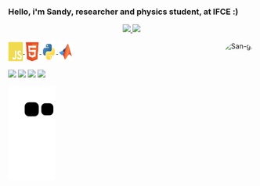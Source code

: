 ### Hello, i'm Sandy, researcher and physics student, at IFCE :)
<div align="center">
  <a href="https://msha.ke/iamsann/">
  <img height="124em" src="https://github-readme-stats.vercel.app/api?username=iamsann&show_icons=true&theme=radical&include_all_commits=true&count_private=true"/>
  <img height="124em" src="https://github-readme-stats.vercel.app/api/top-langs/?username=iamsann&layout=compact&langs_count=7&theme=radical"/>
</div>
<div style="display: inline_block"><br>
  <img align="center" alt="San-Js" height="40" width="30" src="https://raw.githubusercontent.com/devicons/devicon/master/icons/javascript/javascript-plain.svg">
  <img align="center" alt="San-HTML" height="40" width="30" src="https://raw.githubusercontent.com/devicons/devicon/master/icons/html5/html5-original.svg">
  <img align="center" alt="San-Python" height="40" width="30" src="https://raw.githubusercontent.com/devicons/devicon/master/icons/python/python-original.svg">
  <img align="center" alt="San-Matlab" height="40" width="30" src="https://raw.githubusercontent.com/devicons/devicon/master/icons/matlab/matlab-original.svg">
  <img align="right" alt="San-gif" src="https://user-images.githubusercontent.com/95325603/164761553-c0ba37ef-409b-4d11-9d16-1e6a0d645224.gif" height="170" style="border-radius:50px;"
</div>
  <div style="display: inline_block"><br>
   <a href="https://instagram.com/iamsaan__" target="_blank"><img src="https://img.shields.io/badge/-Instagram-%23E4405F?style=for-the-badge&logo=instagram&logoColor=white" target="_blank"></a>
    <a href="https://open.spotify.com/user/3lr4wwxc7cl2dckxgrmz05ktu?si=i0srrWuBSAeJ-S1I1WoiJA&utm_source=copy-link&nd=1" target="_blank"><img src="https://img.shields.io/badge/Spotify-1ED760?&style=for-the-badge&logo=spotify&logoColor=white" target="_blank"></a>
    <a href="https://t.me/iamsaan" target="_blank"><img src="https://img.shields.io/badge/Telegram-2CA5E0?style=for-the-badge&logo=telegram&logoColor=white" target="_blank"></a>
   <a href = "mailto:imsann7@gmail.com"><img src="https://img.shields.io/badge/Gmail-D14836?style=for-the-badge&logo=gmail&logoColor=white" target="_blank"></a>
    
   ![Snake animation](https://github.com/iamsann/iamsann/blob/output/github-contribution-grid-snake.svg)
